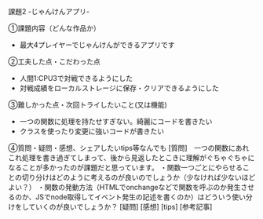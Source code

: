 課題2 -じゃんけんアプリ-

①課題内容（どんな作品か）
- 最大4プレイヤーでじゃんけんができるアプリです

②工夫した点・こだわった点
- 人間1:CPU3で対戦できるようにした
- 対戦成績をローカルストレージに保存・クリアできるようにした

③難しかった点・次回トライしたいこと(又は機能)
- 一つの関数に処理を持たせすぎない。綺麗にコードを書きたい
- クラスを使ったり変更に強いコードが書きたい

④質問・疑問・感想、シェアしたいtips等なんでも
[質問]　一つの関数にあれこれ処理を書き過ぎてしまって、後から見返したとこきに理解がぐちゃぐちゃになることが多かったのが課題だと思っています。
・関数一つごとにやらせることの切り分けはどのように考えるのが良いのでしょうか（少なければ少ないほどよい？）
・関数の発動方法（HTMLでonchangeなどで関数を呼ぶのか発生させるのか、JSでnode取得してイベント発生の記述を書くのか）はどういう使い分けをしていくのが良いでしょうか？
[疑問]
[感想]
[tips]
[参考記事]
